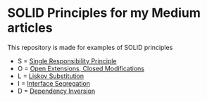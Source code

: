 # SOLID Principles for my Medium articles 

This repository is made for examples of SOLID principles

- S = [Single Responsibility Principle](https://medium.com/@umairkhalid_36029/s-from-solid-principles-1-5-dc285c8a79ed) 
- O = [Open Extensions, Closed Modifications](https://medium.com/@umairkhalid786/o-from-solid-principles-2-5-4b7e1468da3a)
- L = [Liskov Substitution](https://medium.com/@umairkhalid786/l-from-solid-principles-3-5-daa42fc3e853)
- I = [Interface Segregation](https://medium.com/@umairkhalid786/i-interface-segregation-from-solid-principles-4-5-dcbd7b029823)
- D = [Dependency Inversion]()
